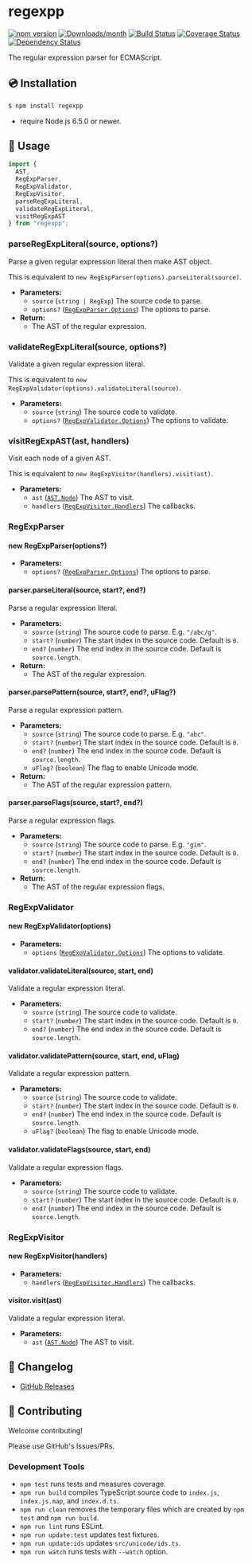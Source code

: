 # regexpp

[![npm version](https://img.shields.io/npm/v/regexpp.svg)](https://www.npmjs.com/package/regexpp)
[![Downloads/month](https://img.shields.io/npm/dm/regexpp.svg)](http://www.npmtrends.com/regexpp)
[![Build Status](https://travis-ci.org/mysticatea/regexpp.svg?branch=master)](https://travis-ci.org/mysticatea/regexpp)
[![Coverage Status](https://coveralls.io/repos/github/mysticatea/regexpp/badge.svg)](https://coveralls.io/github/mysticatea/regexpp)
[![Dependency Status](https://david-dm.org/mysticatea/regexpp.svg)](https://david-dm.org/mysticatea/regexpp)

The regular expression parser for ECMAScript.

## 💿 Installation

```bash
$ npm install regexpp
```

- require Node.js 6.5.0 or newer.

## 📖 Usage

```ts
import {
  AST,
  RegExpParser,
  RegExpValidator,
  RegExpVisitor,
  parseRegExpLiteral,
  validateRegExpLiteral,
  visitRegExpAST
} from "regexpp";
```

### parseRegExpLiteral(source, options?)

Parse a given regular expression literal then make AST object.

This is equivalent to `new RegExpParser(options).parseLiteral(source)`.

- **Parameters:**
  - `source` (`string | RegExp`) The source code to parse.
  - `options?` ([`RegExpParser.Options`]) The options to parse.
- **Return:**
  - The AST of the regular expression.

### validateRegExpLiteral(source, options?)

Validate a given regular expression literal.

This is equivalent to `new RegExpValidator(options).validateLiteral(source)`.

- **Parameters:**
  - `source` (`string`) The source code to validate.
  - `options?` ([`RegExpValidator.Options`]) The options to validate.

### visitRegExpAST(ast, handlers)

Visit each node of a given AST.

This is equivalent to `new RegExpVisitor(handlers).visit(ast)`.

- **Parameters:**
  - `ast` ([`AST.Node`]) The AST to visit.
  - `handlers` ([`RegExpVisitor.Handlers`]) The callbacks.

### RegExpParser

#### new RegExpParser(options?)

- **Parameters:**
  - `options?` ([`RegExpParser.Options`]) The options to parse.

#### parser.parseLiteral(source, start?, end?)

Parse a regular expression literal.

- **Parameters:**
  - `source` (`string`) The source code to parse. E.g. `"/abc/g"`.
  - `start?` (`number`) The start index in the source code. Default is `0`.
  - `end?` (`number`) The end index in the source code. Default is `source.length`.
- **Return:**
  - The AST of the regular expression.

#### parser.parsePattern(source, start?, end?, uFlag?)

Parse a regular expression pattern.

- **Parameters:**
  - `source` (`string`) The source code to parse. E.g. `"abc"`.
  - `start?` (`number`) The start index in the source code. Default is `0`.
  - `end?` (`number`) The end index in the source code. Default is `source.length`.
  - `uFlag?` (`boolean`) The flag to enable Unicode mode.
- **Return:**
  - The AST of the regular expression pattern.

#### parser.parseFlags(source, start?, end?)

Parse a regular expression flags.

- **Parameters:**
  - `source` (`string`) The source code to parse. E.g. `"gim"`.
  - `start?` (`number`) The start index in the source code. Default is `0`.
  - `end?` (`number`) The end index in the source code. Default is `source.length`.
- **Return:**
  - The AST of the regular expression flags.

### RegExpValidator

#### new RegExpValidator(options)

- **Parameters:**
  - `options` ([`RegExpValidator.Options`]) The options to validate.

#### validator.validateLiteral(source, start, end)

Validate a regular expression literal.

- **Parameters:**
  - `source` (`string`) The source code to validate.
  - `start?` (`number`) The start index in the source code. Default is `0`.
  - `end?` (`number`) The end index in the source code. Default is `source.length`.

#### validator.validatePattern(source, start, end, uFlag)

Validate a regular expression pattern.

- **Parameters:**
  - `source` (`string`) The source code to validate.
  - `start?` (`number`) The start index in the source code. Default is `0`.
  - `end?` (`number`) The end index in the source code. Default is `source.length`.
  - `uFlag?` (`boolean`) The flag to enable Unicode mode.

#### validator.validateFlags(source, start, end)

Validate a regular expression flags.

- **Parameters:**
  - `source` (`string`) The source code to validate.
  - `start?` (`number`) The start index in the source code. Default is `0`.
  - `end?` (`number`) The end index in the source code. Default is `source.length`.

### RegExpVisitor

#### new RegExpVisitor(handlers)

- **Parameters:**
  - `handlers` ([`RegExpVisitor.Handlers`]) The callbacks.

#### visitor.visit(ast)

Validate a regular expression literal.

- **Parameters:**
  - `ast` ([`AST.Node`]) The AST to visit.

## 📰 Changelog

- [GitHub Releases](https://github.com/mysticatea/regexpp/releases)

## 🍻 Contributing

Welcome contributing!

Please use GitHub's Issues/PRs.

### Development Tools

- `npm test` runs tests and measures coverage.
- `npm run build` compiles TypeScript source code to `index.js`, `index.js.map`, and `index.d.ts`.
- `npm run clean` removes the temporary files which are created by `npm test` and `npm run build`.
- `npm run lint` runs ESLint.
- `npm run update:test` updates test fixtures.
- `npm run update:ids` updates `src/unicode/ids.ts`.
- `npm run watch` runs tests with `--watch` option.

[`ast.node`]: src/ast.ts#L4
[`regexpparser.options`]: src/parser.ts#L539
[`regexpvalidator.options`]: src/validator.ts#L127
[`regexpvisitor.handlers`]: src/visitor.ts#L204
